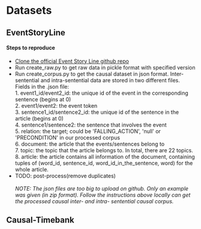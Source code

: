 # Datasets
<h2> EventStoryLine </h2>
<h4> Steps to reproduce </h4>
  <ul>
    <li> <a href = "https://github.com/tommasoc80/EventStoryLine.git"> Clone the official Event Story Line github repo </a></li>
    <li>Run create_raw.py to get raw data in pickle format with specified version</li>
    <li>Run create_corpus.py to get the causal dataset in json format. Inter-sentential and intra-sentential data are stored in two different files.
            Fields in the .json file: <br>
            1. event1_id/event2_id: the unique id of the event in the corresponding sentence (begins at 0)<br>
            2. event1/event2: the event token<br>
            3. sentence1_id/sentence2_id: the unique id of the sentence in the article (begins at 0)<br>
            4. sentence1/sentence2: the sentence that involves the event<br>
            5. relation: the target; could be 'FALLING_ACTION', 'null' or 'PRECONDITION' in our processed corpus<br>
            6. document: the article that the events/sentences belong to<br>
            7. topic: the topic that the article belongs to. In total, there are 22 topics.<br>
            8. article: the article contains all information of the document, containing tuples of (word_id, sentence_id, word_id_in_the_sentence, word) for the whole article.<br></li>
     <li> TODO: post-process(remove duplicates) </li>
     <br>
    <i>NOTE: The json files are too big to upload on github. Only an example was given (in zip format). Follow the instructions above locally can get the processed causal inter- and intra- sentential causal corpus.</i>
    
  </ul>
<h2> Causal-Timebank </h2>
